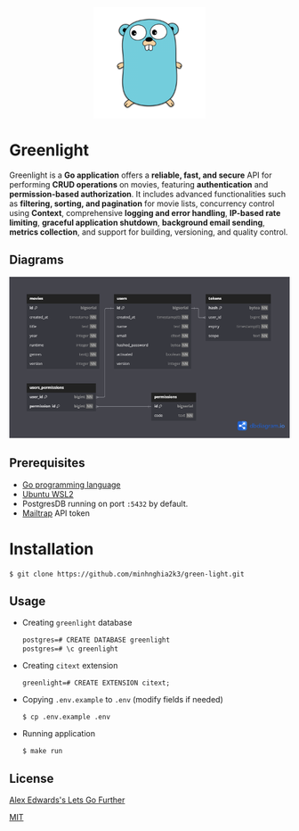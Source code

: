 <div style="display: flex; justify-content: center;">
    <img height="200" src="assets/golang.png" width="200"/>
</div>

# Greenlight

Greenlight is a **Go application** offers a **reliable, fast, and secure** API for performing **CRUD operations** on movies, featuring
**authentication** and **permission-based authorization**.
It includes advanced functionalities such as **filtering, sorting, and pagination** for movie lists, concurrency control
using **Context**, comprehensive **logging and error handling**, **IP-based rate limiting**,
**graceful application shutdown**, **background email sending**, **metrics collection**, and support for building,
versioning, and quality control.

## Diagrams

![Database diagram](assets/greenlight.png)

## Prerequisites

- [Go programming language](https://go.dev/doc/install)
- [Ubuntu WSL2](https://ubuntu.com/desktop/wsl)
- PostgresDB running on port `:5432` by default.
- [Mailtrap](https://mailtrap.io/) API token

# Installation

    $ git clone https://github.com/minhnghia2k3/green-light.git

## Usage

- Creating `greenlight` database

      postgres=# CREATE DATABASE greenlight
      postgres=# \c greenlight

- Creating `citext` extension

      greenlight=# CREATE EXTENSION citext;

- Copying `.env.example` to `.env` (modify fields if needed)

      $ cp .env.example .env

- Running application

      $ make run

## License

[Alex Edwards's Lets Go Further](https://lets-go-further.alexedwards.net/)

[MIT](https://choosealicense.com/licenses/mit/)

